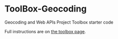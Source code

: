 # ToolBox-Geocoding

Geocoding and Web APIs Project Toolbox starter code

Full instructions are on [the toolbox page](https://sd18fall.github.io/toolboxes/web-apps/).
